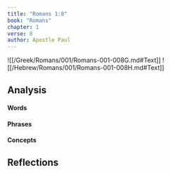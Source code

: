 ```yaml
---
title: "Romans 1:8"
book: "Romans"
chapter: 1
verse: 8
author: Apostle Paul
---
```

![[/Greek/Romans/001/Romans-001-008G.md#Text]]
![[/Hebrew/Romans/001/Romans-001-008H.md#Text]]

## Analysis

#### Words

#### Phrases

#### Concepts

## Reflections
